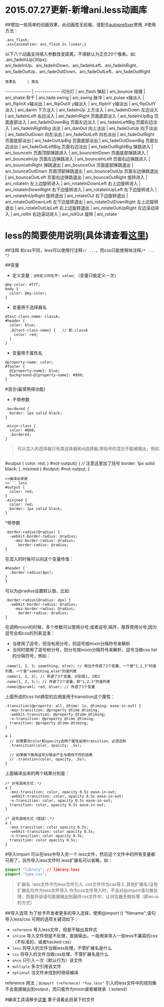 2015.07.27更新-新增ani.less动画库
================
##增加一些简单的动画效果，此动画库无前缀，请配合[autoprefixer](https://github.com/postcss/autoprefixer)使用.
#使用方法：
``` less
.ani_flash;
.xxx{animation: ani_flash 2s linear;}
```
以下八个动画支持填入参数改变距离，不填默认为正负20个像素。如: .ani_fadeInUp(30px);<br />
ani_fadeInUp、ani_fadeInDown、ani_fadeInLeft、ani_fadeInRight、<br />
ani_fadeOutUp、ani_fadeOutDown、ani_fadeOutLeft、ani_fadeOutRight

    效果名     | 类名
------------- | -------------
闪光灯  | ani_flash
弹起  | ani_bounce
摇摆  | ani_shake
秋千  | ani_tada
swing | ani_swing
脉冲  | ani_pulse
x轴淡入 | ani_flipInX
x轴淡出 | ani_flipOutX
y轴淡入 | ani_flipInY
y轴淡出 | ani_flipOutY
淡入 | ani_danIn
下方淡入 | ani_fadeInUp
上方淡入 | ani_fadeInDown
左边淡入 | ani_fadeInLeft
右边淡入 | ani_fadeInRight
页面底部淡入 | ani_fadeInUpBig
页面底部淡入 | ani_fadeInDownBig
页面左边淡入 | ani_fadeInLeftBig
页面右边淡入 | ani_fadeInRightBig
淡出 | ani_danOut
向上淡出 | ani_fadeOutUp
向下淡出 | ani_fadeOutDown
向左淡出 | ani_fadeOutLeft
向右淡出 | ani_fadeOutRight
页面底部淡出 | ani_fadeOutUpBig
页面底部淡出 | ani_fadeOutDownBig
页面左边淡出 | ani_fadeOutLeftBig
页面右边淡出 | ani_fadeOutRightBig
弹跳进入 | ani_bounceIn
页面顶部弹跳进入 | ani_bounceInDown
页面底部弹跳进入 | ani_bounceInUp
页面左边弹跳进入 | ani_bounceInLeft
页面右边弹跳进入 | ani_bounceInRight
弹跳退出 | ani_bounceOut
页面底部弹跳退出 | ani_bounceOutDown
页面顶部弹跳退出 | ani_bounceOutUp
页面左边弹跳退出 | ani_bounceOutLeft
页面右边弹跳退出 | ani_bounceOutRight
旋转进入 | ani_rotateIn
左上边旋转进入 | ani_rotateInDownLeft
右上边旋转进入 | ani_rotateInDownRight
右下边旋转进入 | ani_rotateInUpLeft
左下边旋转进入 | ani_rotateInUpRight
旋转退出 | ani_rotateOut
右下边旋转退出 | ani_rotateOutDownLeft
左下边旋转退出 | ani_rotateOutDownRight
左上边旋转退出 | ani_rotateOutUpLeft
右上边旋转退出 | ani_rotateOutUpRight
左边滚动进入 | ani_rollIn
右边滚动进入 | ani_rollOut
旋转 | ani_rotate





less的简要使用说明(具体请查看[这里](http://less.bootcss.com/))
================

##注释
和css不同，less可以使用行注释`// ...`，而css只能使用块注释`/* ... */`

##变量
* 定义变量：`@你定义的名字: value`; （变量只能定义一次）
``` less
@my-color: #fff;
body {
  color: @my-color;
}
```
* 变量用于选择器名
``` less
@test-class-name: classA;
#header {
  color: blue;
  .@{test-class-name} {   // 即.classA
    color: red;    
  }
}
```
* 变量用于属性名
``` less
@property-name: color;
#footer {
  @{property-name}: blue;
  background-@{property-name}: #999;
}
```
#混合(最常用得功能)
* 不带参数
``` less
.bordered {
  border: 1px solid black;
}

.mixin-class {
  color: #000;
  .bordered;
}
```
>可以混入的选择器只有类选择器和id选择器,带括号的混合不能被输出，例如
>>``` less
#output {
  color: red;
}
#not-output() { // 注意这里加了括号
  border: 1px solid black;
}
.mixined {
  #output;
  #not-output;
}
```
>>编译出来是
>>``` less
#output {
  color: red;
}
.mixined {
  color: red;
  border: 1px solid black;
}
```

*带参数
``` less
.border-radius(@radius) {
  -webkit-border-radius: @radius;
    -moz-border-radius: @radius;
      border-radius: @radius;
}
```
在混入的时候可以向这个变量传值：
``` less
#header {
  .border-radius(4px);
}
}
```
可以为@radius设置默认值，比如:
``` less
.border-radius(@radius: 4px) {
  -webkit-border-radius: @radius;
    -moz-border-radius: @radius;
      border-radius: @radius;
}
```

在调用mixin的时候，多个参数可以使用分号;或者逗号,隔开，推荐使用分号;因为逗号会和css的列表混淆：

* 当使用了逗号，但没有用分号，则逗号按mixin分隔符号来解析
* 当同时使用了逗号和分号，则分号按mixin分隔符号来解析，逗号当做css list的分隔符号，例如：
``` less
.name(1, 2, 3; something, else); // 相当于传递了2个变量，一个是"1,2,3"的值列表，一个是"something,else"的值列表
.name(1, 2, 3); // 传递了3个变量，分别是1, 2和3
.name(1, 2, 3;); // 传递了1个变量，即"1,2,3"的值列表
.name(@param1: red, blue); // 传递了1个变量
```

上面所说的css list典型的应用是用于transition这个属性：
``` less
.transition(@property: all, @time: 1s, @timing: ease-in-out) {
  -moz-transition: @property @time @timing;
  -webkit-transition: @property @time @timing;
  -o-transition: @property @time @timing;
  transition: @property @time @timing;
}

a {
  // 如果要对color和opacity这两个属性运用transition，必须这样
  .transition(color, opacity; .5s);
  
  // 如果像下面用逗号分隔会产生与期待不符的结果
  // .transtion(color, opacity, .5s);
}
```
上面编译出来的两个结果分别是：
``` less
/* 分号调用方式：*/
a {
  -moz-transition: color, opacity 0.5s ease-in-out;
  -webkit-transition: color, opacity 0.5s ease-in-out;
  -o-transition: color, opacity 0.5s ease-in-out;
  transition: color, opacity 0.5s ease-in-out;
}

/* 逗号调用方式（错误）：*/
a {
  -moz-transition: color opacity 0.5s;
  -webkit-transition: color opacity 0.5s;
  -o-transition: color opacity 0.5s;
  transition: color opacity 0.5s;
}
```

#导入Import
可以在less中导入另一个.less文件，然后这个文件中的所有变量都可用了，另外导入less文件时.less扩展名可以省略，如：
``` css
@import "library"; // library.less
@import "typo.css";
```
>扩展名
.less文件作为less文件引入
.css文件作为css导入
其他扩展名/没有扩展名均作为less文件导入
作为css文件导入时，不会对@import语句做处理，而是将该语句直接输出到最终css文件中，让浏览器去做处理（即as-is的方式）

##导入选项
为了给予开发者更多的导入选择，使用@import (<keyword>) "filename";语句导入less/css
可用的选项关键词如下：
* `reference` 导入less文件，但是不输出其样式
* `inline` 导入文件但是不处理，直接输出，一般用来导入一些less不兼容的css（不标准的，或者hacked css）
* `less` 将导入的文件当做less处理，不管扩展名是什么
* `css` 将导入的文件当做css处理，不管扩展名是什么
* `once` 只引入一次（默认行为）该文件
* `multiple` 多次引用该文件
* `optional` 当文件未找到时继续编译

reference
用法：`@import (reference) "foo.less"`
引入的less文件中的规则集不会直接输出到output，而只能作为mixin或者被继承（:extend）


#编译工具请移步[这里](http://koala-app.com/index-zh.html)
栗子请看此目录下的文件



